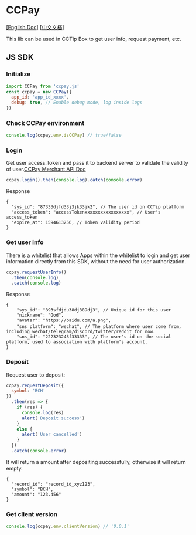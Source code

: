 # CCPay
[[English Doc]](./README.md) [[中文文档]](./README.zh.md)

This lib can be used in CCTip Box to get user info, request payment, etc.

## JS SDK
### Initialize
```javascript
import CCPay from 'ccpay.js'
const ccpay = new CCPay({
  app_id: 'app_id_xxxx',
  debug: true, // Enable debug mode, log inside logs
})
```

### Check CCPay environment
```javascript
console.log(ccpay.env.isCCPay) // true/false
```

### Login
Get user access_token and pass it to backend server to validate the validity of user.[CCPay Merchant API Doc](https://hackmd.io/@blockabc/BJoGx_e1D#6-%E6%A0%A1%E9%AA%8C%E7%94%B1-CCTip%C2%B7APP-%E4%B8%8B%E5%8F%91%E7%9A%84-AccessToken)

```javascript
ccpay.login().then(console.log).catch(console.error)
```
Response
```json5
{
  "sys_id": "87333djfd33j3jk33jk2", // The user id on CCTip platform
  "access_token": "accessTokenxxxxxxxxxxxxxxxxx", // User's access_token
  "expire_at": 1594613256, // Token validity period
}
```

### Get user info
There is a whitelist that allows Apps within the whitelist to login and get user information directly from this SDK, without the need for user authorization.

```javascript
ccpay.requestUserInfo()
  .then(console.log)
  .catch(console.log)
```
Response
```json5
{
    "sys_id": "893sfdjdu38dj389dj3", // Unique id for this user
    "nickname": "God",
    "avatar": "https://baidu.com/a.png",
    "sns_platform": "wechat", // The platform where user come from，including wechat/telegram/discord/twitter/reddit for now.
    "sns_id": "222323243f33333", // The user's id on the social platform, used to association with platform's account.
}
```

### Deposit
Request user to deposit:
```javascript
ccpay.requestDeposit({
  symbol: 'BCH'
})
  .then(res => {
    if (res) {
      console.log(res)
      alert('Deposit success')
    }
    else {
      alert('User cancelled')
    }
  })
  .catch(console.error)
```
It will return a amount after depositing successfully, otherwise it will return empty.
```json5
{
  "record_id": "record_id_xyz123",
  "symbol": "BCH",
  "amount": "123.456"
}
```

### Get client version
```javascript
console.log(ccpay.env.clientVersion) // '0.0.1'
```
